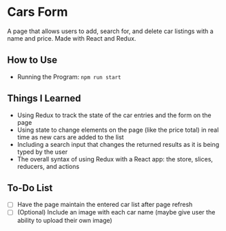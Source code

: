 # Cars Form
A page that allows users to add, search for, and delete car listings with a name and price. Made with React and Redux.

## How to Use
* Running the Program: `npm run start`
  
## Things I Learned
* Using Redux to track the state of the car entries and the form on the page
* Using state to change elements on the page (like the price total) in real time as new cars are added to the list
* Including a search input that changes the returned results as it is being typed by the user
* The overall syntax of using Redux with a React app: the store, slices, reducers, and actions

## To-Do List
- [ ] Have the page maintain the entered car list after page refresh
- [ ] \(Optional) Include an image with each car name (maybe give user the ability to upload their own image)
